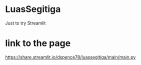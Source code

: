# LuasSegitiga
Just to try Streamlit

# link to the page
https://share.streamlit.io/dspence78/luassegitiga/main/main.py
